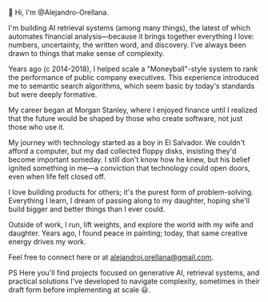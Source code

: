 👋 Hi, I'm @Alejandro-Orellana.

I'm building AI retrieval systems (among many things), the latest of which automates financial analysis—because it brings together everything I love: numbers, uncertainty, the written word, and discovery. I've always been drawn to things that make sense of complexity.

Years ago (c 2014-2018), I helped scale a "Moneyball"-style system to rank the performance of public company executives. This experience introduced me to semantic search algorithms, which seem basic by today's standards but were deeply formative.

My career began at Morgan Stanley, where I enjoyed finance until I realized that the future would be shaped by those who create software, not just those who use it.

My journey with technology started as a boy in El Salvador. We couldn't afford a computer, but my dad collected floppy disks, insisting they'd become important someday. I still don't know how he knew, but his belief ignited something in me—a conviction that technology could open doors, even when life felt closed off.

I love building products for others; it's the purest form of problem-solving. Everything I learn, I dream of passing along to my daughter, hoping she'll build bigger and better things than I ever could.

Outside of work, I run, lift weights, and explore the world with my wife and daughter. Years ago, I found peace in painting; today, that same creative energy drives my work.

Feel free to connect here or at alejandroj.orellana@gmail.com.

PS
Here you'll find projects focused on generative AI, retrieval systems, and practical solutions I've developed to navigate complexity, sometimes in their draft form before implementing at scale 😃. 

<!---
Alejandro-Orellana/Alejandro-Orellana is a ✨ special ✨ repository because its `README.md` (this file) appears on your GitHub profile.
You can click the Preview link to take a look at your changes.
--->
